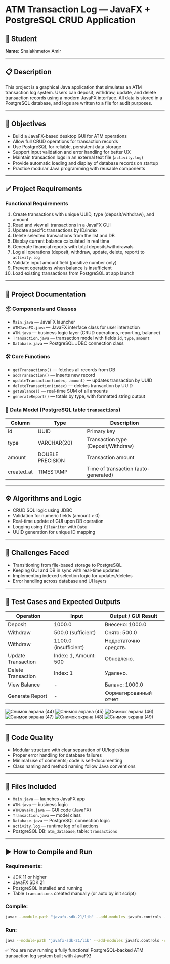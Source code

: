 # ATM Transaction Log — JavaFX + PostgreSQL CRUD Application

## 👤 Student
**Name:** Shaiakhmetov Amir

---

## 📋 Description
This project is a graphical Java application that simulates an ATM transaction log system. Users can deposit, withdraw, update, and delete transaction records using a modern JavaFX interface. All data is stored in a PostgreSQL database, and logs are written to a file for audit purposes.

---

## 🎯 Objectives
- Build a JavaFX-based desktop GUI for ATM operations
- Allow full CRUD operations for transaction records
- Use PostgreSQL for reliable, persistent data storage
- Support input validation and error handling for better UX
- Maintain transaction logs in an external text file (`activity.log`)
- Provide automatic loading and display of database records on startup
- Practice modular Java programming with reusable components

---

## ✅ Project Requirements
### Functional Requirements
1. Create transactions with unique UUID, type (deposit/withdraw), and amount
2. Read and view all transactions in a JavaFX GUI
3. Update specific transactions by ID/index
4. Delete selected transactions from the list and DB
5. Display current balance calculated in real time
6. Generate financial reports with total deposits/withdrawals
7. Log all operations (deposit, withdraw, update, delete, report) to `activity.log`
8. Validate input amount field (positive number only)
9. Prevent operations when balance is insufficient
10. Load existing transactions from PostgreSQL at app launch

---

## 🧠 Project Documentation
### 📦 Components and Classes
- `Main.java` — JavaFX launcher
- `ATMJavaFX.java` — JavaFX interface class for user interaction
- `ATM.java` — business logic layer (CRUD operations, reporting, balance)
- `Transaction.java` — transaction model with fields `id`, `type`, `amount`
- `Database.java` — PostgreSQL JDBC connection class

### 🛠 Core Functions
- `getTransactions()` — fetches all records from DB
- `addTransaction()` — inserts new record
- `updateTransaction(index, amount)` — updates transaction by UUID
- `deleteTransaction(index)` — deletes transaction by UUID
- `getBalance()` — real-time SUM of all amounts
- `generateReport()` — totals by type, with formatted string output

### 🧠 Data Model (PostgreSQL table `transactions`)
| Column       | Type              | Description                         |
|--------------|-------------------|-------------------------------------|
| id           | UUID              | Primary key                         |
| type         | VARCHAR(20)       | Transaction type (Deposit/Withdraw) |
| amount       | DOUBLE PRECISION  | Transaction amount                  |
| created_at   | TIMESTAMP         | Time of transaction (auto-generated)|

---

## ⚙️ Algorithms and Logic
- CRUD SQL logic using JDBC
- Validation for numeric fields (amount > 0)
- Real-time update of GUI upon DB operation
- Logging using `FileWriter` with `Date`
- UUID generation for unique ID mapping

---

## 🔧 Challenges Faced
- Transitioning from file-based storage to PostgreSQL
- Keeping GUI and DB in sync with real-time updates
- Implementing indexed selection logic for updates/deletes
- Error handling across database and UI layers

---

## 🧪 Test Cases and Expected Outputs
| Operation           | Input                  | Output / GUI Result                    |
|---------------------|------------------------|----------------------------------------|
| Deposit             | 1000.0                 | Внесено: 1000.0                        |
| Withdraw            | 500.0 (sufficient)     | Снято: 500.0                           |
| Withdraw            | 1100.0 (insufficient)  | Недостаточно средств.                  |
| Update Transaction  | Index: 1, Amount: 500  | Обновлено.                             |
| Delete Transaction  | Index: 1               | Удалено.                               |
| View Balance        | -                      | Баланс: 1000.0                         |
| Generate Report     | -                      | Форматированный отчет                  |

![Снимок экрана (44)](https://github.com/user-attachments/assets/93c622d5-b4ac-4f4c-8ffa-c4dac84d8c69)
![Снимок экрана (45)](https://github.com/user-attachments/assets/d022efd9-b2ea-4ac8-b85b-b306f2bf0f2d)
![Снимок экрана (46)](https://github.com/user-attachments/assets/1caea581-c738-4c47-a88d-b4a745765d6f)
![Снимок экрана (47)](https://github.com/user-attachments/assets/b24fc15e-795d-4596-853b-ecf649b5bd8f)
![Снимок экрана (48)](https://github.com/user-attachments/assets/bc7566ea-d0ba-431c-a427-d9bc331df418)
![Снимок экрана (49)](https://github.com/user-attachments/assets/799f9d51-1937-4e56-b640-69b61f05e2cb)

---

## 🧼 Code Quality
- Modular structure with clear separation of UI/logic/data
- Proper error handling for database failures
- Minimal use of comments; code is self-documenting
- Class naming and method naming follow Java conventions

---

## 📁 Files Included
- `Main.java` — launches JavaFX app
- `ATM.java` — business logic
- `ATMJavaFX.java` — GUI code (JavaFX)
- `Transaction.java` — model class
- `Database.java` — PostgreSQL connection logic
- `activity.log` — runtime log of all actions
- PostgreSQL DB: `atm_database`, table: `transactions`

---

## ▶️ How to Compile and Run
### Requirements:
- JDK 11 or higher
- JavaFX SDK 21
- PostgreSQL installed and running
- Table `transactions` created manually (or auto by init script)

### Compile:
```bash
javac --module-path "javafx-sdk-21/lib" --add-modules javafx.controls -cp ".;postgresql-42.7.5.jar" Main.java ATM.java ATMJavaFX.java Transaction.java Database.java
```

### Run:
```bash
java --module-path "javafx-sdk-21/lib" --add-modules javafx.controls -cp ".;postgresql-42.7.5.jar" Main
```

✅ You are now running a fully functional PostgreSQL-backed ATM transaction log system built with JavaFX!

